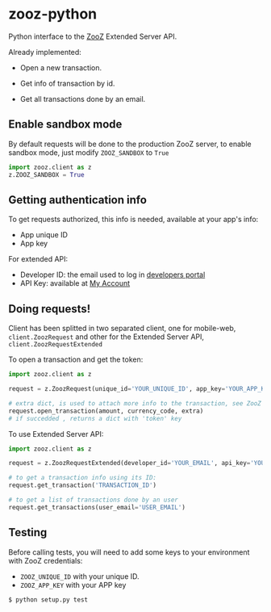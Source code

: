 zooz-python
===========

Python interface to the [ZooZ](http://www.zooz.com) Extended Server API.

Already implemented:

* Open a new transaction.

* Get info of transaction by id.
* Get all transactions done by an email.


Enable sandbox mode
--------------------

By default requests will be done to the production ZooZ server, to enable sandbox mode, just modify `ZOOZ_SANDBOX` to `True`

```python
import zooz.client as z
z.ZOOZ_SANDBOX = True
```


Getting authentication info
----------------------------

To get requests authorized, this info is needed, available at your app's info:

* App unique ID
* App key

For extended API:

* Developer ID: the email used to log in [developers portal](https://app.zooz.com/portal/)
* API Key: available at [My Account](https://app.zooz.com/portal/PortalController?cmd=myAccount)


Doing requests!
---------------

Client has been splitted in two separated client, one for mobile-web, `client.ZoozRequest` and
other for the Extended Server API, `client.ZoozRequestExtended`

To open a transaction and get the token:

```python
import zooz.client as z

request = z.ZoozRequest(unique_id='YOUR_UNIQUE_ID', app_key='YOUR_APP_KEY')

# extra dict, is used to attach more info to the transaction, see ZooZ Mobile documentation
request.open_transaction(amount, currency_code, extra)
# if succedded , returns a dict with 'token' key
```

To use Extended Server API:

```python
import zooz.client as z

request = z.ZoozRequestExtended(developer_id='YOUR_EMAIL', api_key='YOUR_API_KEY')

# to get a transaction info using its ID:
request.get_transaction('TRANSACTION_ID')

# to get a list of transactions done by an user
request.get_transactions(user_email='USER_EMAIL')
```

Testing
--------

Before calling tests, you will need to add some keys to your environment with
ZooZ credentials:

* `ZOOZ_UNIQUE_ID` with your unique ID.
* `ZOOZ_APP_KEY` with your APP key

```bash
$ python setup.py test
```
